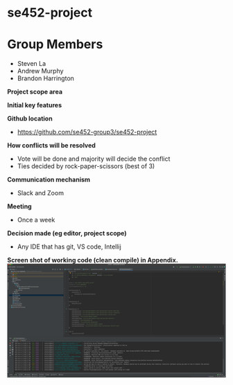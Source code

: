 # se452-project

# Group Members
* Steven La
* Andrew Murphy
* Brandon Harrington

**Project scope area**

**Initial key features**

**Github location**
* https://github.com/se452-group3/se452-project

**How conflicts will be resolved**
* Vote will be done and majority will decide the conflict
* Ties decided by rock-paper-scissors (best of 3)

**Communication mechanism**
* Slack and Zoom

**Meeting**
* Once a week

**Decision made (eg editor, project scope)**
* Any IDE that has git, VS code, Intellij

**Screen shot of working code (clean compile) in Appendix.**
![Screenshot](screenshots/compilescreenshot.png)

